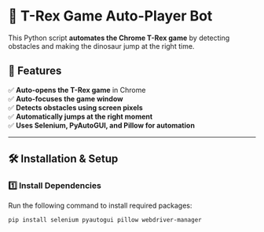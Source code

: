 # 🦖 T-Rex Game Auto-Player Bot

This Python script **automates the Chrome T-Rex game** by detecting obstacles and making the dinosaur jump at the right time.

## 📌 Features
✅ **Auto-opens the T-Rex game** in Chrome  
✅ **Auto-focuses the game window**  
✅ **Detects obstacles using screen pixels**  
✅ **Automatically jumps at the right moment**  
✅ **Uses Selenium, PyAutoGUI, and Pillow for automation**  

---

## 🛠 Installation & Setup

### 1️⃣ Install Dependencies
Run the following command to install required packages:

```bash
pip install selenium pyautogui pillow webdriver-manager
